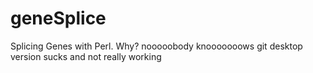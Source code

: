 # geneSplice
Splicing Genes with Perl.  Why? nooooobody knooooooows
git desktop version sucks and not really working
